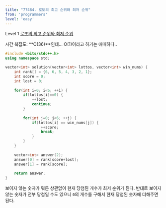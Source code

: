 ```yaml
---
title: "77484. 로또의 최고 순위와 최저 순위"
from: 'programmers'
level: 'easy'
---
```


Level 1 [로또의 최고 순위와 최저 순위](https://programmers.co.kr/learn/courses/30/lessons/77484)

시간 복잡도: **O(36)**인데... O(1)이라고 하기는 애매하다..

```cpp
#include <bits/stdc++.h>
using namespace std;

vector<int> solution(vector<int> lottos, vector<int> win_nums) {
    int rank[] = {6, 6, 5, 4, 3, 2, 1};
    int score = 0;
    int lost = 0;
    
    for(int i=0; i<6; ++i) {
        if(lottos[i]==0) {
            ++lost; 
            continue;
        }
        
        for(int j=0; j<6; ++j) {
            if(lottos[i] == win_nums[j]) {
                ++score;
                break;
            }        
        }
    }
    
    vector<int> answer(2);
    answer[0] = rank[score+lost];
    answer[1] = rank[score];
    
    return answer;
}
```

보이지 않는 숫자가 뭐든 상관없이 현재 당첨된 개수가 최저 순위가 된다. 반대로
보이지 않는 숫자가 전부 당첨일 수도 있으니 `0`의 개수를 구해서 현재 당첨된 숫자에 더해주면 된다.
